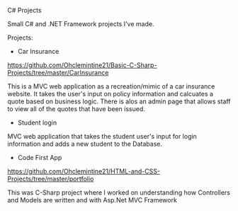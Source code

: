 C# Projects

 Small C# and .NET Framework projects I've made.
 
 Projects:
 
 - Car Insurance
 
 https://github.com/Ohclemintine21/Basic-C-Sharp-Projects/tree/master/CarInsurance
 
  This is a MVC web application as a recreation/mimic of a car insurance website. It takes the user's
 input on policy information and calcuates a quote based on business logic. There is alos an admin page that allows staff to view all of the quotes that 
 have been issued.
 
 - Student login 
 
 MVC web application that takes the student user's input for login information and adds a new student to the Database.
 
 
 - Code First App
 
 https://github.com/Ohclemintine21/HTML-and-CSS-Projects/tree/master/portfolio
 
 This was C-Sharp project where I worked on understanding how Controllers and Models are written and with Asp.Net MVC Framework
